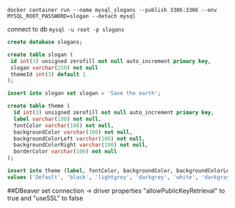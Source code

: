 ```shell
docker container run --name mysql_slogans --publish 3306:3306 --env MYSQL_ROOT_PASSWORD=slogan --detach mysql
```

connect to db
`mysql -u root -p slogans`

```sql
create database slogans;

create table slogan (
 id int(3) unsigned zerofill not null auto_increment primary key,
 slogan varchar(250) not null
 themeId int(3) default 1
);

insert into slogan set slogan = 'Save the earth';

create table theme (
  id int(3) unsigned zerofill not null auto_increment primary key,
  label varchar(100) not null,
  fontColor varchar(100) not null,
  backgroundColor varchar(100) not null,
  backgroundColorLeft varchar(100) not null,
  backgroundColorRight varchar(100) not null,
  borderColor varchar(100) not null
);

insert into theme (label, fontColor, backgroundColor, backgroundColorLeft, backgroundColorRight, borderColor)
values ('Default', 'black', 'lightgrey', 'darkgrey', 'white', 'darkgray'); 
```

##DBeaver
set connection -> driver properties "allowPublicKeyRetrieval" to true and "useSSL" to false
